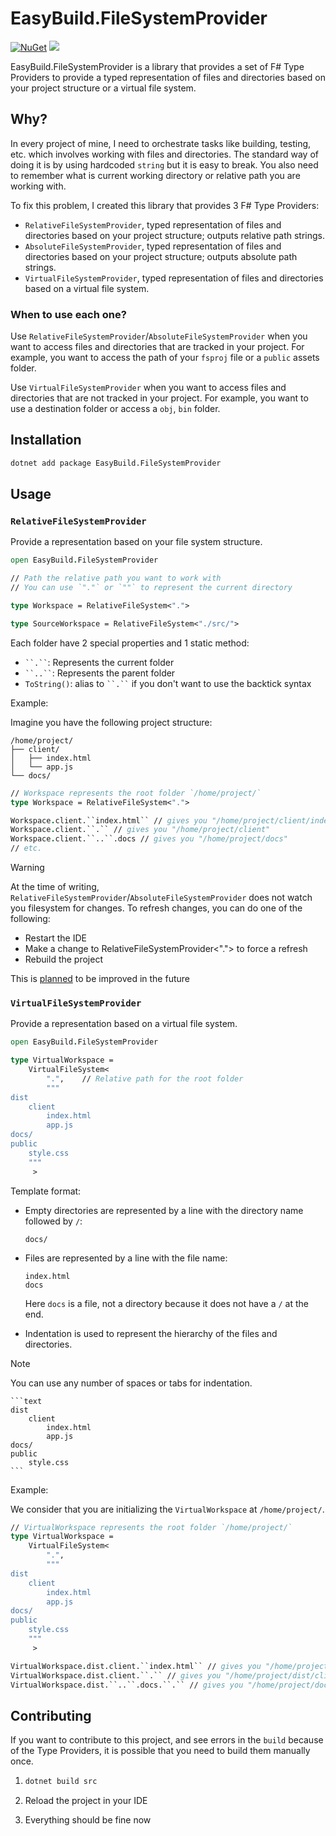 # EasyBuild.FileSystemProvider

[![NuGet](https://img.shields.io/nuget/v/EasyBuild.FileSystemProvider.svg)](https://www.nuget.org/packages/EasyBuild.FileSystemProvider)
[![](https://img.shields.io/badge/Sponsors-EA4AAA)](https://mangelmaxime.github.io/sponsors/)

EasyBuild.FileSystemProvider is a library that provides a set of F# Type Providers to provide a typed representation of files and directories based on your project structure or a virtual file system.

## Why?

In every project of mine, I need to orchestrate tasks like building, testing, etc. which involves working with files and directories. The standard way of doing it is by using hardcoded `string` but it is easy to break. You also need to remember what is current working directory or relative path you are working with.

To fix this problem, I created this library that provides 3 F# Type Providers:

- `RelativeFileSystemProvider`, typed representation of files and directories based on your project structure; outputs relative path strings.
- `AbsoluteFileSystemProvider`, typed representation of files and directories based on your project structure; outputs absolute path strings.
- `VirtualFileSystemProvider`, typed representation of files and directories based on a virtual file system.

### When to use each one?

Use `RelativeFileSystemProvider`/`AbsoluteFileSystemProvider` when you want to access files and directories that are tracked in your project. For example, you want to access the path of your `fsproj` file or a `public` assets folder.

Use `VirtualFileSystemProvider` when you want to access files and directories that are not tracked in your project. For example, you want to use a destination folder or access a `obj`, `bin` folder.

## Installation

```bash
dotnet add package EasyBuild.FileSystemProvider
```

## Usage

### `RelativeFileSystemProvider`

Provide a representation based on your file system structure.

```fsharp
open EasyBuild.FileSystemProvider

// Path the relative path you want to work with
// You can use `"."` or `""` to represent the current directory

type Workspace = RelativeFileSystem<".">

type SourceWorkspace = RelativeFileSystem<"./src/">
```

Each folder have 2 special properties and 1 static method:

- ` ``.`` `: Represents the current folder
- ` ``..`` `: Represents the parent folder
- `ToString()`: alias to ` ``.`` ` if you don't want to use the backtick syntax

Example:

Imagine you have the following project structure:

```text
/home/project/
├── client/
│   ├── index.html
│   └── app.js
└── docs/
```

```fsharp
// Workspace represents the root folder `/home/project/`
type Workspace = RelativeFileSystem<".">

Workspace.client.``index.html`` // gives you "/home/project/client/index.html"
Workspace.client.``.`` // gives you "/home/project/client"
Workspace.client.``..``.docs // gives you "/home/project/docs"
// etc.
```

> [!WARNING]
> At the time of writing, `RelativeFileSystemProvider`/`AbsoluteFileSystemProvider` does not watch you filesystem for changes. To refresh changes, you can do one of the following:
> * Restart the IDE
> * Make a change to RelativeFileSystemProvider<"."> to force a refresh
> * Rebuild the project
>
> This is [planned](https://github.com/easybuild-org/EasyBuild.FileSystemProvider/issues/1) to be improved in the future

### `VirtualFileSystemProvider`

Provide a representation based on a virtual file system.

```fsharp
open EasyBuild.FileSystemProvider

type VirtualWorkspace =
    VirtualFileSystem<
        ".",    // Relative path for the root folder
        """
dist
    client
        index.html
        app.js
docs/
public
    style.css
    """
     >
```

Template format:

- Empty directories are represented by a line with the directory name followed by `/`:

    ```text
    docs/
    ```

- Files are represented by a line with the file name:

    ```text
    index.html
    docs
    ```

    Here `docs` is a file, not a directory because it does not have a `/` at the end.

- Indentation is used to represent the hierarchy of the files and directories.

> [!NOTE]
> You can use any number of spaces or tabs for indentation.

    ```text
    dist
        client
            index.html
            app.js
    docs/
    public
        style.css
    ```

Example:

We consider that you are initializing the `VirtualWorkspace` at `/home/project/`.

```fsharp
// VirtualWorkspace represents the root folder `/home/project/`
type VirtualWorkspace =
    VirtualFileSystem<
        ".",
        """
dist
    client
        index.html
        app.js
docs/
public
    style.css
    """
     >

VirtualWorkspace.dist.client.``index.html`` // gives you "/home/project/dist/client/index.html"
VirtualWorkspace.dist.client.``.`` // gives you "/home/project/dist/client"
VirtualWorkspace.dist.``..``.docs.``.`` // gives you "/home/project/docs"
```

## Contributing

If you want to contribute to this project, and see errors in the `build` because of the Type Providers, it is possible that you need to build them manually once.

1.
    ```bash
    dotnet build src
    ```

2. Reload the project in your IDE
3. Everything should be fine now
